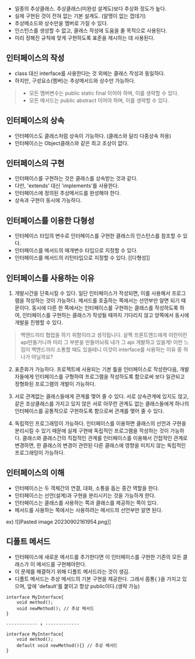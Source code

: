 - 일종의 추상클래스. 추상클래스(미완성 설계도)보다 추상화 정도가 높다.
- 실제 구현된 것이 전혀 없는 기본 설계도. (알맹이 없는 껍데기)
- 추상메소드와 상수만을 멤버로 가질 수 있다.
- 인스턴스를 생성할 수 없고, 클래스 작성에 도움을 줄 목적으로 사용된다.
- 미리 정해진 규칙에 맞게 구현하도록 표준을 제시하는 데 사용된다.

## 인터페이스의 작성
- class 대신 interface를 사용한다는 것 외에는 클래스 작성과 동일하다.
- 하지만, 구성요소(멤버)는 추상메서드와 상수만 가능하다.
> - 모든 멤버변수는 public static final 이어야 하며, 이를 생략할 수 있다.
> - 모든 메서드는 public abstract 이어야 하며, 이를 생략할 수 있다.

## 인터페이스의 상속
- 인터페이스도 클래스처럼 상속이 가능하다. (클래스와 달리 다중상속 허용)
- 인터페이스는 Object클래스와 같은 최고 조상이 없다.

## 인터페이스의 구현
- 인터페이스를 구현하는 것은 클래스를 상속받는 것과 같다.
- 다만, 'extends' 대신 'implements'를 사용한다.
- 인터페이스에 정의된 추상메서드를 완성해야 한다.
- 상속과 구현이 동시에 가능하다.

## 인터페이스를 이용한 다형성
- 인터페이스 타입의 변수로 인터페이스를 구현한 클래스의 인스턴스를 참조할 수 있다.
- 인터페이스를 메서드의 매개변수 타입으로 지정할 수 있다.
- 인터페이스를 메서드의 리턴타입으로 지정할 수 있다.
[[다형성]]

## 인터페이스를 사용하는 이유
1. 개발시간을 단축시킬 수 있다.
일단 인터페이스가 작성되면, 이를 사용해서 프로그램을 작성하는 것이 가능하다. 메서드를 호출하는 쪽에서는 선언부만 알면 되기 때문이다.
동시에 다른 한 쪽에서는 인터페이스를 구현하는 클래스를 작성하도록 하여, 인터페이스를 구현하는 클래스가 작성될 때까지 기다리지 않고 양쪽에서 동시에 개발을 진행할 수 있다.
> 백엔드끼리 협업을 하기 위함이라고 생각됩니다. 살짝 프론트엔드에게 이런이런 api만들거니까 미리 그 부분을 만들어놔줘 내가 그 api 개발하고 있을게! 이런 느낌이 백엔드끼리 소통할 때도 있을테니 이것이 interface를 사용하는 이유 중 하나가 아닐까요?

2. 표준화가 가능하다.
프로젝트에 사용되는 기본 틀을 인터페이스로 작성한다음, 개발자들에게 인터페이스를 구형하여 프로그램을 작성하도록 함으로써 보다 일관되고 정형화된 프로그램의 개발이 가능하다.

3. 서로 관계없는 클래스들에게 관계를 맺어 줄 수 있다.
서로 상속관계에 있지도 않고, 같은 조상클래스를 가지고 있지 않은 서로 아무런 관계도 없는 클래스들에게 하나의 인터페이스를 공통적으로 구현하도록 함으로써 관계를 맺어 줄 수 있다.

4. 독립적인 프로그래밍이 가능하다.
인터페이스를 이용하면 클래스의 선언과 구현을 분리시킬 수 있기 때문에 실제 구현에 독립적인 프로그램을 작성하는 것이 가능하다. 클래스와 클래스간의 직접적인 관계를 인터페이스를 이용해서 간접적인 관계로 변경하면, 한 클래스의 변경이 관련된 다른 클래스에 영향을 미치지 않는 독립적인 프로그래밍이 가능하다.
## 인터페이스의 이해
- 인터페이스는 두 객체간의 연결, 대화, 소통을 돕는 중간 역할을 한다.
- 인터페이스는 선언(설계)과 구현을 분리시키는 것을 가능하게 한다.
- 인터페이스는 클래스를 사용하는 쪽과 클래스를 제공하는 쪽이 있다.
- 메서드를 사용하는 쪽에서는 사용하려는 메서드의 선언부만 알면 된다.

ex)
![[Pasted image 20230902161954.png]]

## 디폴트 메서드
- 인터페이스에 새로운 메서드를 추가한다면 이 인터페이스를 구현한 기존의 모든 클래스가 이 메서드를 구현해야한다.
- 이 문제를 해결하기 위해 디폴트 메서드라는 것이 생김.
- 디폴트 메서드는 추상 메서드의 기본 구현을 제공한다. 그래서 몸통{ }을 가지고 있으며, 앞에 'default'를 붙이고 항상 public이다.(생략 가능)

```
interface MyInterface{
	void method();
	void newMethod(); // 추상 메서드
}

------------ ↓ -------------

interface MyInterface{
	void method();
	default void newMethod(){} // 추상 메서드
}

```



